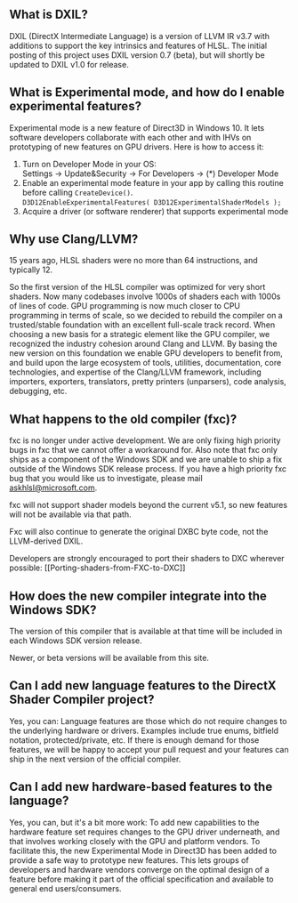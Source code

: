 ## What is DXIL?
DXIL (DirectX Intermediate Language) is a version of LLVM IR v3.7 with additions to support the key intrinsics and features of HLSL. The initial posting of this project uses DXIL version 0.7 (beta), but will shortly be updated to DXIL v1.0 for release.

## What is Experimental mode, and how do I enable experimental features?
Experimental mode is a new feature of Direct3D in Windows 10. It lets software developers collaborate with each other and with IHVs on prototyping of new features on GPU drivers. Here is how to access it:

1. Turn on Developer Mode in your OS:  
  Settings -> Update&Security -> For Developers -> (*) Developer Mode
2. Enable an experimental mode feature in your app by calling this routine before calling `CreateDevice()`.  
  `D3D12EnableExperimentalFeatures( D3D12ExperimentalShaderModels );`
3. Acquire a driver (or software renderer) that supports experimental mode

## Why use Clang/LLVM?
15 years ago, HLSL shaders were no more than 64 instructions, and typically 12.

So the first version of the HLSL compiler was optimized for very short shaders. Now many codebases involve 1000s of shaders each with 1000s of lines of code. GPU programming is now much closer to CPU programming in terms of scale, so we decided to rebuild the compiler on a trusted/stable foundation with an excellent full-scale track record. When choosing a new basis for a strategic element like the GPU compiler, we recognized the industry cohesion around Clang and LLVM. By basing the new version on this foundation we enable GPU developers to benefit from, and build upon the large ecosystem of tools, utilities, documentation, core technologies, and expertise of the Clang/LLVM framework, including importers, exporters, translators, pretty printers (unparsers), code analysis, debugging, etc.

## What happens to the old compiler (fxc)?
fxc is no longer under active development.  We are only fixing high priority bugs in fxc that we cannot offer a workaround for.  Also note that fxc only ships as a component of the Windows SDK and we are unable to ship a fix outside of the Windows SDK release process.  If you have a high priority fxc bug that you would like us to investigate, please mail askhlsl@microsoft.com.

fxc will not support shader models beyond the current v5.1, so new features will not be available via that path.

Fxc will also continue to generate the original DXBC byte code, not the LLVM-derived DXIL.

Developers are strongly encouraged to port their shaders to DXC wherever possible: [[Porting-shaders-from-FXC-to-DXC]]

## How does the new compiler integrate into the Windows SDK?
The version of this compiler that is available at that time will be included in each Windows SDK version release.

Newer, or beta versions will be available from this site.

## Can I add new language features to the DirectX Shader Compiler project?
Yes, you can: Language features are those which do not require changes to the underlying hardware or drivers. Examples include true enums, bitfield notation, protected/private, etc. If there is enough demand for those features, we will be happy to accept your pull request and your features can ship in the next version of the official compiler.

## Can I add new hardware-based features to the language?
Yes, you can, but it's a bit more work: To add new capabilities to the hardware feature set requires changes to the GPU driver underneath, and that involves working closely with the GPU and platform vendors. To facilitate this, the new Experimental Mode in Direct3D has been added to provide a safe way to prototype new features. This lets groups of developers and hardware vendors converge on the optimal design of a feature before making it part of the official specification and available to general end users/consumers.

